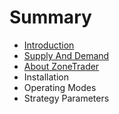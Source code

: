 # Summary

* [Introduction](README.md)
* [Supply And Demand](SupplyAndDemand.md)
* [About ZoneTrader](AboutZoneTrader.md)
* Installation
* Operating Modes
* Strategy Parameters

